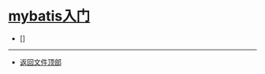 
# [mybatis入门](../README.md)

- [] [](src/test/java/com/cpucode/test/MyBatisTest.java)


-----------------

- [返回文件顶部](../README.md)